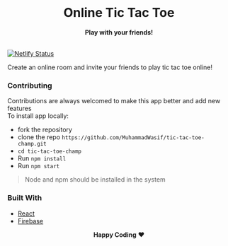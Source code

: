 <div align="center">
  <br>
  <h1>Online Tic Tac Toe</h1>
  <strong>Play with your friends!</strong>
</div>
<br>
<p align="center"> 
  
[![Netlify Status](https://api.netlify.com/api/v1/badges/4e065c22-cbbd-4f50-9d6d-470fc1731e81/deploy-status)](https://app.netlify.com/sites/tic-tac-toe-fin/deploys)

</p>


Create an online room and invite your friends to play tic tac toe online!

### Contributing

Contributions are always welcomed to make this app better and add new features  
To install app locally:

- fork the repository
- clone the repo `https://github.com/MuhammadWasif/tic-tac-toe-champ.git`
- `cd tic-tac-toe-champ`
- Run `npm install`
- Run `npm start`

> Node and npm should be installed in the system

### Built With

- [React](https://reactjs.org/)
- [Firebase](https://firebase.google.com/)



<p align="center">
  <strong>Happy Coding</strong> ❤️
</p>
